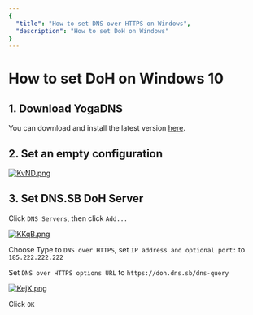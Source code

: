 ```yaml
---
{
  "title": "How to set DNS over HTTPS on Windows",
  "description": "How to set DoH on Windows"
}
---
```


# How to set DoH on Windows 10

## 1. Download YogaDNS

You can download and install the latest version [here](https://yogadns.com/download/).

## 2. Set an empty configuration

[![KvND.png](https://s3.image.hosting/2021/07/02/KvND.png)](https://s3.image.hosting/2021/07/02/KvND.png)

## 3. Set DNS.SB DoH Server

Click `DNS Servers`, then click `Add...`

[![KKqB.png](https://s3.image.hosting/2021/07/02/KKqB.png)](https://s3.image.hosting/2021/07/02/KKqB.png)

Choose Type to `DNS over HTTPS`, set `IP address and optional port:` to `185.222.222.222`

Set `DNS over HTTPS options URL` to `https://doh.dns.sb/dns-query`

[![KejX.png](https://s3.image.hosting/2021/07/02/KejX.png)](https://s3.image.hosting/2021/07/02/KejX.png)

Click `OK`
